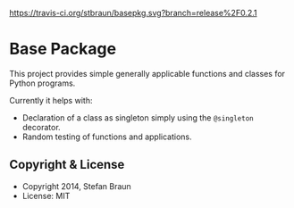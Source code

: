 https://travis-ci.org/stbraun/basepkg.svg?branch=release%2F0.2.1

Base Package
==========================

This project provides simple generally applicable functions and classes for Python programs.

Currently it helps with:

  * Declaration of a class as singleton simply using the ``@singleton`` decorator.
  * Random testing of functions and applications.

Copyright & License
-------------------

  * Copyright 2014, Stefan Braun
  * License: MIT

